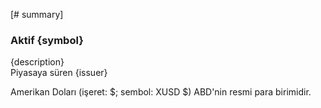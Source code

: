 [# summary]
### Aktif {symbol}

{description}  
Piyasaya süren {issuer}

Amerikan Doları (işeret: $; sembol: XUSD $) ABD'nin resmi para birimidir.